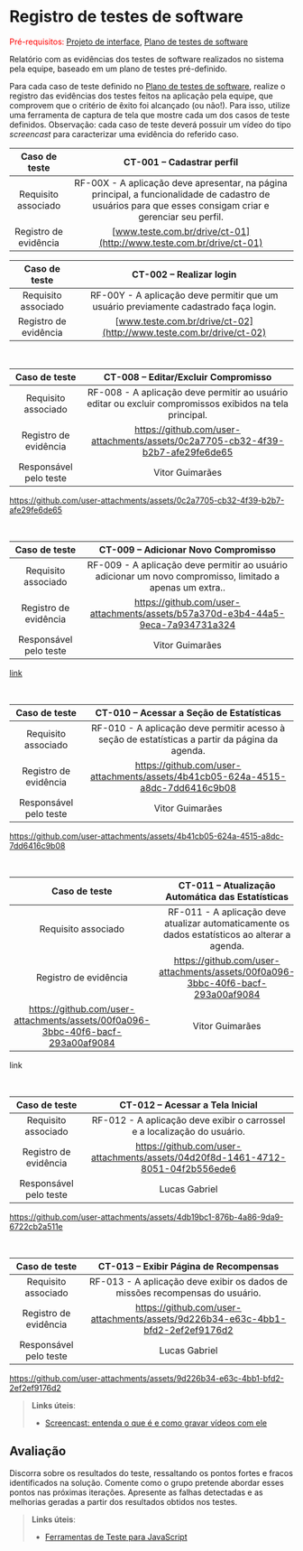 # Registro de testes de software

<span style="color:red">Pré-requisitos: <a href="05-Projeto-interface.md"> Projeto de interface</a></span>, <a href="08-Plano-testes-software.md"> Plano de testes de software</a>

Relatório com as evidências dos testes de software realizados no sistema pela equipe, baseado em um plano de testes pré-definido.

Para cada caso de teste definido no <a href="08-Plano-testes-software.md"> Plano de testes de software</a>, realize o registro das evidências dos testes feitos na aplicação pela equipe, que comprovem que o critério de êxito foi alcançado (ou não!). Para isso, utilize uma ferramenta de captura de tela que mostre cada um dos casos de teste definidos. Observação: cada caso de teste deverá possuir um vídeo do tipo _screencast_ para caracterizar uma evidência do referido caso.

| **Caso de teste** 	| **CT-001 – Cadastrar perfil** 	|
|:---:	|:---:	|
| Requisito associado | RF-00X - A aplicação deve apresentar, na página principal, a funcionalidade de cadastro de usuários para que esses consigam criar e gerenciar seu perfil. |
| Registro de evidência | [www.teste.com.br/drive/ct-01](http://www.teste.com.br/drive/ct-01) |

| **Caso de teste** 	| **CT-002 – Realizar login** 	|
|:---:	|:---:	|
| Requisito associado | RF-00Y - A aplicação deve permitir que um usuário previamente cadastrado faça login. |
| Registro de evidência | [www.teste.com.br/drive/ct-02](http://www.teste.com.br/drive/ct-02) |

<br>

| **Caso de teste** 	| **CT-008 – Editar/Excluir Compromisso** 	|
|:---:	|:---:	|
| Requisito associado | RF-008 - A aplicação deve permitir ao usuário editar ou excluir compromissos exibidos na tela principal. |
| Registro de evidência | https://github.com/user-attachments/assets/0c2a7705-cb32-4f39-b2b7-afe29fe6de65 |
| Responsável pelo teste | Vitor Guimarães |

https://github.com/user-attachments/assets/0c2a7705-cb32-4f39-b2b7-afe29fe6de65

<br>

| **Caso de teste** 	| **CT-009 – Adicionar Novo Compromisso** 	|
|:---:	|:---:	|
| Requisito associado | RF-009 - A aplicação deve permitir ao usuário adicionar um novo compromisso, limitado a apenas um extra.. |
| Registro de evidência | https://github.com/user-attachments/assets/b57a370d-e3b4-44a5-9eca-7a934731a324 |
| Responsável pelo teste | Vitor Guimarães |

[link](https://github.com/user-attachments/assets/b57a370d-e3b4-44a5-9eca-7a934731a324)

<br>

| **Caso de teste** 	| **CT-010 – Acessar a Seção de Estatísticas** 	|
|:---:	|:---:	|
| Requisito associado | RF-010 - A aplicação deve permitir acesso à seção de estatísticas a partir da página da agenda. |
| Registro de evidência | https://github.com/user-attachments/assets/4b41cb05-624a-4515-a8dc-7dd6416c9b08 |
| Responsável pelo teste | Vitor Guimarães |

https://github.com/user-attachments/assets/4b41cb05-624a-4515-a8dc-7dd6416c9b08

<br>

| **Caso de teste** 	| **CT-011 – Atualização Automática das Estatísticas** 	|
|:---:	|:---:	|
| Requisito associado | RF-011 - 	A aplicação deve atualizar automaticamente os dados estatísticos ao alterar a agenda. |
| Registro de evidência | https://github.com/user-attachments/assets/00f0a096-3bbc-40f6-bacf-293a00af9084 |
| https://github.com/user-attachments/assets/00f0a096-3bbc-40f6-bacf-293a00af9084 | Vitor Guimarães |

link

<br>

| **Caso de teste** 	| **CT-012 – Acessar a Tela Inicial** 	|
|:---:	|:---:	|
| Requisito associado | RF-012 - A aplicação deve exibir o carrossel e a localização do usuário. |
| Registro de evidência | https://github.com/user-attachments/assets/04d20f8d-1461-4712-8051-04f2b556ede6 |
| Responsável pelo teste | Lucas Gabriel |

https://github.com/user-attachments/assets/4db19bc1-876b-4a86-9da9-6722cb2a511e

<br>

| **Caso de teste** 	| **CT-013 – Exibir Página de Recompensas** 	|
|:---:	|:---:	|
| Requisito associado | RF-013 - A aplicação deve exibir os dados de missões recompensas do usuário. |
| Registro de evidência | https://github.com/user-attachments/assets/9d226b34-e63c-4bb1-bfd2-2ef2ef9176d2 |
| Responsável pelo teste | Lucas Gabriel |

https://github.com/user-attachments/assets/9d226b34-e63c-4bb1-bfd2-2ef2ef9176d2





> **Links úteis**:
> - [Screencast: entenda o que é e como gravar vídeos com ele](https://rockcontent.com/br/blog/screencast/) 

## Avaliação

Discorra sobre os resultados do teste, ressaltando os pontos fortes e fracos identificados na solução. Comente como o grupo pretende abordar esses pontos nas próximas iterações. Apresente as falhas detectadas e as melhorias geradas a partir dos resultados obtidos nos testes.

> **Links úteis**:
> - [Ferramentas de Teste para JavaScript](https://geekflare.com/javascript-unit-testing/)

